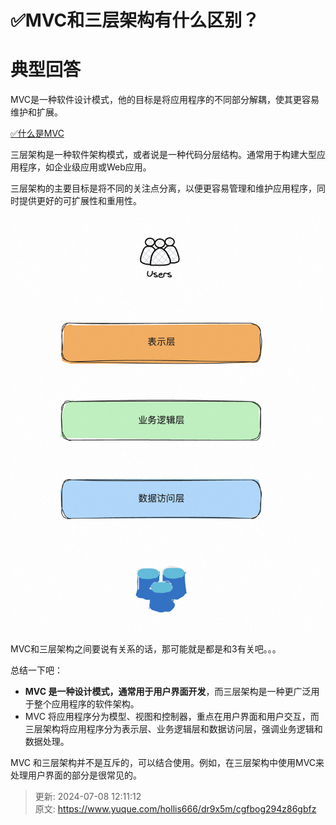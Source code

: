 # ✅MVC和三层架构有什么区别？

# 典型回答


MVC是一种软件设计模式，他的目标是将应用程序的不同部分解耦，使其更容易维护和扩展。



[✅什么是MVC](https://www.yuque.com/hollis666/dr9x5m/wbhz3f8wvd5hi3me)





三层架构是一种软件架构模式，或者说是一种代码分层结构。通常用于构建大型应用程序，如企业级应用或Web应用。

<font style="color:rgb(55, 65, 81);background-color:rgb(247, 247, 248);"></font>

三层架构的主要目标是将不同的关注点分离，以便更容易管理和维护应用程序，同时提供更好的可扩展性和重用性。



![1697714800418-84103218-5145-4061-bddb-83f7d8d5dd38.png](./img/X-hhEk8cVxyiVQNK/1697714800418-84103218-5145-4061-bddb-83f7d8d5dd38-682268.png)



MVC和三层架构之间要说有关系的话，那可能就是都是和3有关吧。。。



总结一下吧：



+ **MVC 是一种设计模式，通常用于用户界面开发**，而三层架构是一种更广泛用于整个应用程序的软件架构。
+ MVC 将应用程序分为模型、视图和控制器，重点在用户界面和用户交互，而三层架构将应用程序分为表示层、业务逻辑层和数据访问层，强调业务逻辑和数据处理。



MVC 和三层架构并不是互斥的，可以结合使用。例如，在三层架构中使用MVC来处理用户界面的部分是很常见的。



> 更新: 2024-07-08 12:11:12  
> 原文: <https://www.yuque.com/hollis666/dr9x5m/cgfbog294z86gbfz>